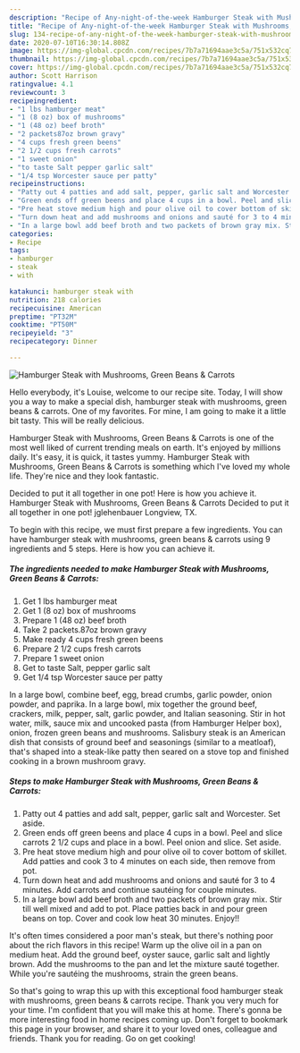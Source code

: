 ```yaml
---
description: "Recipe of Any-night-of-the-week Hamburger Steak with Mushrooms, Green Beans &amp;amp; Carrots"
title: "Recipe of Any-night-of-the-week Hamburger Steak with Mushrooms, Green Beans &amp;amp; Carrots"
slug: 134-recipe-of-any-night-of-the-week-hamburger-steak-with-mushrooms-green-beans-and-amp-carrots
date: 2020-07-10T16:30:14.808Z
image: https://img-global.cpcdn.com/recipes/7b7a71694aae3c5a/751x532cq70/hamburger-steak-with-mushrooms-green-beans-carrots-recipe-main-photo.jpg
thumbnail: https://img-global.cpcdn.com/recipes/7b7a71694aae3c5a/751x532cq70/hamburger-steak-with-mushrooms-green-beans-carrots-recipe-main-photo.jpg
cover: https://img-global.cpcdn.com/recipes/7b7a71694aae3c5a/751x532cq70/hamburger-steak-with-mushrooms-green-beans-carrots-recipe-main-photo.jpg
author: Scott Harrison
ratingvalue: 4.1
reviewcount: 3
recipeingredient:
- "1 lbs hamburger meat"
- "1 (8 oz) box of mushrooms"
- "1 (48 oz) beef broth"
- "2 packets87oz brown gravy"
- "4 cups fresh green beens"
- "2 1/2 cups fresh carrots"
- "1 sweet onion"
- "to taste Salt pepper garlic salt"
- "1/4 tsp Worcester sauce per patty"
recipeinstructions:
- "Patty out 4 patties and add salt, pepper, garlic salt and Worcester. Set aside."
- "Green ends off green beens and place 4 cups in a bowl. Peel and slice carrots 2 1/2 cups and place in a bowl. Peel onion and slice. Set aside."
- "Pre heat stove medium high and pour olive oil to cover bottom of skillet. Add patties and cook 3 to 4 minutes on each side, then remove from pot."
- "Turn down heat and add mushrooms and onions and sauté for 3 to 4 minutes. Add carrots and continue sautéing for couple minutes."
- "In a large bowl add beef broth and two packets of brown gray mix. Stir till well mixed and add to pot. Place patties back in and pour green beans on top. Cover and cook low heat 30 minutes. Enjoy!!"
categories:
- Recipe
tags:
- hamburger
- steak
- with

katakunci: hamburger steak with 
nutrition: 218 calories
recipecuisine: American
preptime: "PT32M"
cooktime: "PT50M"
recipeyield: "3"
recipecategory: Dinner

---
```



![Hamburger Steak with Mushrooms, Green Beans &amp; Carrots](https://img-global.cpcdn.com/recipes/7b7a71694aae3c5a/751x532cq70/hamburger-steak-with-mushrooms-green-beans-carrots-recipe-main-photo.jpg)

Hello everybody, it's Louise, welcome to our recipe site. Today, I will show you a way to make a special dish, hamburger steak with mushrooms, green beans &amp; carrots. One of my favorites. For mine, I am going to make it a little bit tasty. This will be really delicious.

Hamburger Steak with Mushrooms, Green Beans &amp; Carrots is one of the most well liked of current trending meals on earth. It's enjoyed by millions daily. It's easy, it is quick, it tastes yummy. Hamburger Steak with Mushrooms, Green Beans &amp; Carrots is something which I've loved my whole life. They're nice and they look fantastic.

Decided to put it all together in one pot! Here is how you achieve it. Hamburger Steak with Mushrooms, Green Beans &amp; Carrots Decided to put it all together in one pot! jglehenbauer Longview, TX.


To begin with this recipe, we must first prepare a few ingredients. You can have hamburger steak with mushrooms, green beans &amp; carrots using 9 ingredients and 5 steps. Here is how you can achieve it.

<!--inarticleads1-->

##### The ingredients needed to make Hamburger Steak with Mushrooms, Green Beans &amp; Carrots:

1. Get 1 lbs hamburger meat
1. Get 1 (8 oz) box of mushrooms
1. Prepare 1 (48 oz) beef broth
1. Take 2 packets.87oz brown gravy
1. Make ready 4 cups fresh green beens
1. Prepare 2 1/2 cups fresh carrots
1. Prepare 1 sweet onion
1. Get to taste Salt, pepper garlic salt
1. Get 1/4 tsp Worcester sauce per patty


In a large bowl, combine beef, egg, bread crumbs, garlic powder, onion powder, and paprika. In a large bowl, mix together the ground beef, crackers, milk, pepper, salt, garlic powder, and Italian seasoning. Stir in hot water, milk, sauce mix and uncooked pasta (from Hamburger Helper box), onion, frozen green beans and mushrooms. Salisbury steak is an American dish that consists of ground beef and seasonings (similar to a meatloaf), that&#39;s shaped into a steak-like patty then seared on a stove top and finished cooking in a brown mushroom gravy. 

<!--inarticleads2-->

##### Steps to make Hamburger Steak with Mushrooms, Green Beans &amp; Carrots:

1. Patty out 4 patties and add salt, pepper, garlic salt and Worcester. Set aside.
1. Green ends off green beens and place 4 cups in a bowl. Peel and slice carrots 2 1/2 cups and place in a bowl. Peel onion and slice. Set aside.
1. Pre heat stove medium high and pour olive oil to cover bottom of skillet. Add patties and cook 3 to 4 minutes on each side, then remove from pot.
1. Turn down heat and add mushrooms and onions and sauté for 3 to 4 minutes. Add carrots and continue sautéing for couple minutes.
1. In a large bowl add beef broth and two packets of brown gray mix. Stir till well mixed and add to pot. Place patties back in and pour green beans on top. Cover and cook low heat 30 minutes. Enjoy!!


It&#39;s often times considered a poor man&#39;s steak, but there&#39;s nothing poor about the rich flavors in this recipe! Warm up the olive oil in a pan on medium heat. Add the ground beef, oyster sauce, garlic salt and lightly brown. Add the mushrooms to the pan and let the mixture sauté together. While you&#39;re sautéing the mushrooms, strain the green beans. 

So that's going to wrap this up with this exceptional food hamburger steak with mushrooms, green beans &amp; carrots recipe. Thank you very much for your time. I'm confident that you will make this at home. There's gonna be more interesting food in home recipes coming up. Don't forget to bookmark this page in your browser, and share it to your loved ones, colleague and friends. Thank you for reading. Go on get cooking!
